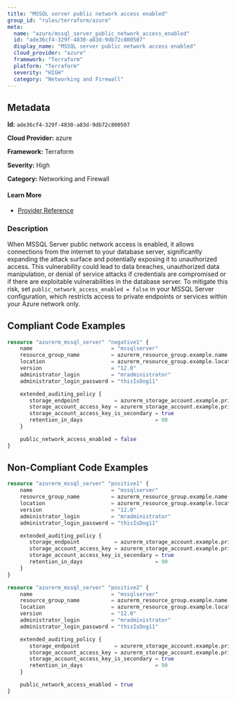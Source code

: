 ```yaml
---
title: "MSSQL server public network access enabled"
group_id: "rules/terraform/azure"
meta:
  name: "azure/mssql_server_public_network_access_enabled"
  id: "ade36cf4-329f-4830-a83d-9db72c800507"
  display_name: "MSSQL server public network access enabled"
  cloud_provider: "azure"
  framework: "Terraform"
  platform: "Terraform"
  severity: "HIGH"
  category: "Networking and Firewall"
---
```

## Metadata

**Id:** `ade36cf4-329f-4830-a83d-9db72c800507`

**Cloud Provider:** azure

**Framework:** Terraform

**Severity:** High

**Category:** Networking and Firewall

#### Learn More

 - [Provider Reference](https://registry.terraform.io/providers/hashicorp/azurerm/3.6.0/docs/resources/mysql_server#public_network_access_enabled-3)

### Description

 When MSSQL Server public network access is enabled, it allows connections from the internet to your database server, significantly expanding the attack surface and potentially exposing it to unauthorized access. This vulnerability could lead to data breaches, unauthorized data manipulation, or denial of service attacks if credentials are compromised or if there are exploitable vulnerabilities in the database server. To mitigate this risk, set `public_network_access_enabled = false` in your MSSQL Server configuration, which restricts access to private endpoints or services within your Azure network only.


## Compliant Code Examples
```terraform
resource "azurerm_mssql_server" "negative1" {
    name                         = "mssqlserver"
    resource_group_name          = azurerm_resource_group.example.name
    location                     = azurerm_resource_group.example.location
    version                      = "12.0"
    administrator_login          = "mradministrator"
    administrator_login_password = "thisIsDog11"

    extended_auditing_policy {
       storage_endpoint           = azurerm_storage_account.example.primary_blob_endpoint
       storage_account_access_key = azurerm_storage_account.example.primary_access_key
       storage_account_access_key_is_secondary = true
       retention_in_days                       = 90
    }

    public_network_access_enabled = false
}

```
## Non-Compliant Code Examples
```terraform
resource "azurerm_mssql_server" "positive1" {
    name                         = "mssqlserver"
    resource_group_name          = azurerm_resource_group.example.name
    location                     = azurerm_resource_group.example.location
    version                      = "12.0"
    administrator_login          = "mradministrator"
    administrator_login_password = "thisIsDog11"

    extended_auditing_policy {
       storage_endpoint           = azurerm_storage_account.example.primary_blob_endpoint
       storage_account_access_key = azurerm_storage_account.example.primary_access_key
       storage_account_access_key_is_secondary = true
       retention_in_days                       = 90
    }
}

```

```terraform
resource "azurerm_mssql_server" "positive2" {
    name                         = "mssqlserver"
    resource_group_name          = azurerm_resource_group.example.name
    location                     = azurerm_resource_group.example.location
    version                      = "12.0"
    administrator_login          = "mradministrator"
    administrator_login_password = "thisIsDog11"

    extended_auditing_policy {
       storage_endpoint           = azurerm_storage_account.example.primary_blob_endpoint
       storage_account_access_key = azurerm_storage_account.example.primary_access_key
       storage_account_access_key_is_secondary = true
       retention_in_days                       = 90
    }

    public_network_access_enabled = true
}

```
